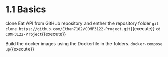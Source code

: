 # 1.1 Basics
clone Eat API from GitHub repository and enther the repository folder
`git clone https://github.com/Ethan7102/COMP3122-Project.git`{{execute}}
`cd COMP3122-Project`{{execute}}

Build the docker images using the Dockerfile in the folders.
`docker-compose up`{{execute}}
